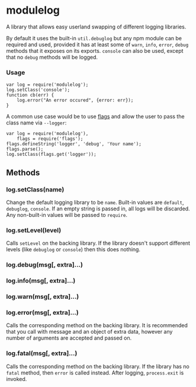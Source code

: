 # modulelog #

A library that allows easy userland swapping of different logging libraries.

By default it uses the built-in `util.debuglog` but any npm module can be
required and used, provided it has at least some of `warn`, `info`, `error`,
`debug` methods that it exposes on its exports. `console` can also be used,
except that no `debug` methods will be logged.

### Usage ###

```JS
var log = require('modulelog');
log.setClass('console');
function cb(err) {
    log.error("An error occured", {error: err});
}
```

A common use case would be to use [flags](https://www.npmjs.com/package/flags)
and allow the user to pass the class name via `--logger`:

```JS
var log = require('modulelog'),
    flags = require('flags');
flags.defineString('logger', 'debug', 'Your name');
flags.parse();
log.setClass(flags.get('logger'));
```

## Methods ##

### log.setClass(name) ###

Change the default logging library to be `name`. Built-in values are `default`,
`debuglog`, `console`. If an empty string is passed in, all logs will be
discarded. Any non-built-in values will be passed to `require`.

### log.setLevel(level) ###

Calls `setLevel` on the backing library. If the library doesn't support
different levels (like `debuglog` or `console`) then this does nothing.

### log.debug(msg[, extra]...) ###
### log.info(msg[, extra]...) ###
### log.warn(msg[, extra]...) ###
### log.error(msg[, extra]...) ###

Calls the corresponding method on the backing library. It is recommended
that you call with message and an object of extra data, however any number
of arguments are accepted and passed on.

### log.fatal(msg[, extra]...) ###

Calls the corresponding method on the backing library. If the library has no
`fatal` method, then `error` is called instead. After logging, `process.exit`
is invoked.
